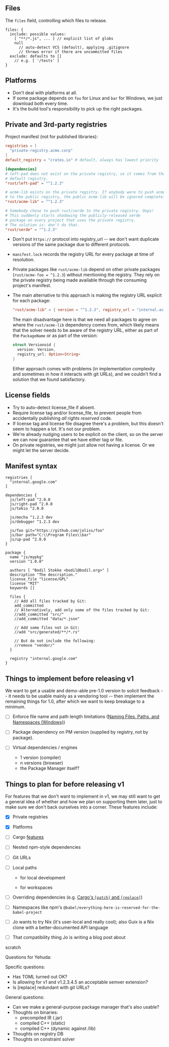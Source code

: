## Files

The `files` field, controlling which files to release.

```
files: {
  include: possible values:
    [ "**/*.js", ... ] // explicit list of globs
    null
      // auto-detect VCS (default), applying .gitignore
      // throws error if there are uncommitted files
  exclude: defaults to []
    // e.g. [ '/tests' ]
}
```


## Platforms

* Don't deal with platforms at all.
* If some package depends on `foo` for Linux and `bar` for Windows, we just
  download both every time.
* It's the build tool's responsibility to pick up the right packages.


## Private and 3rd-party registries

Project manifest (not for published libraries):

```toml
registries = [
  "private-registry.acme.corp"
]
default_registry = "crates.io" # default, always has lowest priority

[dependencies]
# left-pad does not exist on the private registry, so it comes from the
# default registry.
"rust/left-pad" = "^1.2.3"

# acme-lib exists on the private registry. If anybody were to push acme-lib
# to the public registry, the public acme-lib will be ignored completely.
"rust/acme-lib" = "^1.2.3"

# Somebody chose to push rust/serde to the private registry. Oops!
# This suddenly starts shadowing the publicly-released serde
# package on every project that uses the private registry.
# The solution is: don't do that.
"rust/serde" = "^1.2.3"
```

* Don't put `https://` protocol into registry_url -- we don't want duplicate
  versions of the same package due to different protocols.

* `manifest.lock` records the registry URL for every package at time of
  resolution.

* Private packages like `rust/acme-lib` depend on other private packages (`rust/acme-foo = ^1.2.3`) without mentioning the registry. They rely on the private registry being made available through the consuming project's manifest.

* The main alternative to this approach is making the registry URL explicit for
  each package:

    ```toml
    "rust/acme-lib" = { version = "^1.2.3", registry_url = "internal.acme.corp" }
    ```

  The main disadvantage here is that we need all packages to agree on where the
  `rust/acme-lib` dependency comes from, which likely means that the solver
  needs to be aware of the registry URL, either as part of the `PackageName` or
  as part of the version:

    ```rust
    struct Versionoid {
      version: Version,
      registry_url: Option<String>
    }
    ```

  Either approach comes with problems (in implementation complexity and
  sometimes in how it interacts with git URLs), and we couldn't find a solution
  that we found satisfactory.


## License fields

* Try to auto-detect license_file if absent.
* Require license tag and/or license_file, to prevent people from accidentally
  publishing *all rights reserved* code.
* If license tag and license file disagree there's a problem, but this doesn't
  seem to happen a lot. It's not our problem.
* We're already nudging users to be explicit on the client, so on the server we
  can now guarantee that we have either tag or file.
* On private registries, we might just allow not having a license. Or we might
  let the server decide.


## Manifest syntax

```
registries [
  "internal.google.com"
]

dependencies {
  js/left-pad ^2.0.0
  js/right-pad ^2.0.0
  js/tokio ^2.0.0

  js/mocha ^1.2.3 dev
  js/debugger ^1.2.3 dev

  js/foo git="https://github.com/joliss/foo"
  js/bar path="C:\\Program Files\\bar"
  js/up-pad ^2.0.0
}

package {
  name "js/mypkg"
  version "1.0.0"

  authors [ "Bodil Stokke <bodil@bodil.org>" ]
  description "The description."
  license_file "license/GPL"
  license "MIT"
  keywords []

  files {
    // Add all files tracked by Git:
    add_committed
    // Alternatively, add only some of the files tracked by Git:
    //add_committed "src/"
    //add_committed "data/*.json"

    // Add some files not in Git:
    //add "src/generated/**/*.rs"

    // But do not include the following:
    //remove "vendor/"
  }

  registry "internal.google.com"
}
```

## Things to implement before releasing v1

We want to get a usable and demo-able pre-1.0 version to solicit feedback -- it
needs to be usable mainly as a vendoring tool -- then implement the remaining
things for 1.0, after which we want to keep breakage to a minimum.

* [ ] Enforce file name and path length limitations ([Naming Files, Paths, and Namespaces (Windows)](https://msdn.microsoft.com/en-us/library/windows/desktop/aa365247(v=vs.85).aspx))

* [ ] Package dependency on PM version (supplied by registry, not by package).

* [ ] Virtual dependencies / engines

    * 1 version (compiler)
    * n versions (browser)
    * the Package Manager itself?

## Things to plan for before releasing v1

For features that we don't want to implement in v1, we may still want to get a
general idea of whether and how we plan on supporting them later, just to make
sure we don't back ourselves into a corner. These features include:

* [x] Private registries

* [x] Platforms

* [ ] Cargo [features](http://doc.crates.io/manifest.html#the-features-section)

* [ ] Nested npm-style dependencies

* [ ] Git URLs

* [ ] Local paths

    * for local development

    * for workspaces

* [ ] Overriding dependencies (e.g. [Cargo's `[patch]` and `[replace]`](http://doc.crates.io/specifying-dependencies.html#overriding-dependencies))

* [ ] Namespaces like npm's
  `@babel/everything-here-is-reserved-for-the-babel-project`

* [ ] Jo wants to try Nix (it's user-local and really cool);
  also Guix is a Nix clone with a better-documented API language

* [ ] That compatibility thing Jo is writing a blog post about







scratch

Questions for Yehuda:

Specific questions:

* Has TOML turned out OK?
* Is allowing for v1 and v1.2.3.4.5 an acceptable semver extension?
* Is [replace] redundant with git URLs?

General questions:

* Can we make a general-purpose package manager that's also usable?
* Thoughts on binaries:
  * precompiled IR (.jar)
  * compiled C++ (static)
  * compiled C++ (dynamic against /lib)
* Thoughts on registry DB
* Thoughts on constraint solver

